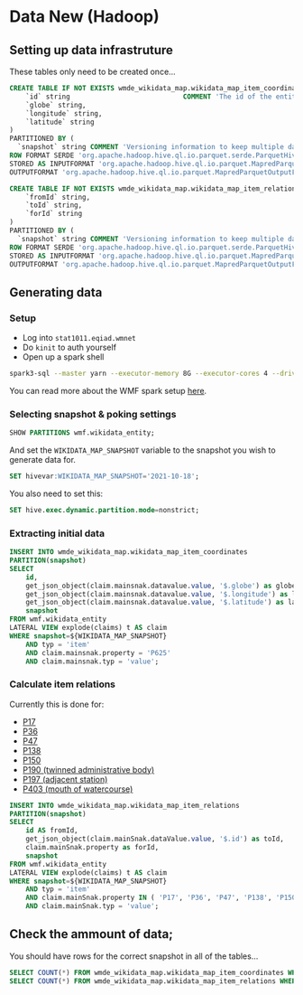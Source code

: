 # Data New (Hadoop)

## Setting up data infrastruture

These tables only need to be created once...

```sql
CREATE TABLE IF NOT EXISTS wmde_wikidata_map.wikidata_map_item_coordinates (
    `id` string                            COMMENT 'The id of the entity, Q32753077 for instance',
    `globe` string,
    `longitude` string,
    `latitude` string
)
PARTITIONED BY (
  `snapshot` string COMMENT 'Versioning information to keep multiple datasets (YYYY-MM-DD for regular weekly imports)')
ROW FORMAT SERDE 'org.apache.hadoop.hive.ql.io.parquet.serde.ParquetHiveSerDe'
STORED AS INPUTFORMAT 'org.apache.hadoop.hive.ql.io.parquet.MapredParquetInputFormat'
OUTPUTFORMAT 'org.apache.hadoop.hive.ql.io.parquet.MapredParquetOutputFormat';

CREATE TABLE IF NOT EXISTS wmde_wikidata_map.wikidata_map_item_relations (
    `fromId` string,
    `toId` string,
    `forId` string
)
PARTITIONED BY (
  `snapshot` string COMMENT 'Versioning information to keep multiple datasets (YYYY-MM-DD for regular weekly imports)')
ROW FORMAT SERDE 'org.apache.hadoop.hive.ql.io.parquet.serde.ParquetHiveSerDe'
STORED AS INPUTFORMAT 'org.apache.hadoop.hive.ql.io.parquet.MapredParquetInputFormat'
OUTPUTFORMAT 'org.apache.hadoop.hive.ql.io.parquet.MapredParquetOutputFormat';
```

## Generating data

### Setup

- Log into `stat1011.eqiad.wmnet`
- Do `kinit` to auth yourself
- Open up a spark shell

```sh
spark3-sql --master yarn --executor-memory 8G --executor-cores 4 --driver-memory 2G --conf spark.dynamicAllocation.maxExecutors=64
```

You can read more about the WMF spark setup [here](https://wikitech.wikimedia.org/wiki/Analytics/Systems/Cluster/Spark).

### Selecting snapshot & poking settings

```sql
SHOW PARTITIONS wmf.wikidata_entity;
```

And set the `WIKIDATA_MAP_SNAPSHOT` variable to the snapshot you wish to generate data for.

```sql
SET hivevar:WIKIDATA_MAP_SNAPSHOT='2021-10-18';
```

You also need to set this:

```sql
SET hive.exec.dynamic.partition.mode=nonstrict;
```

### Extracting initial data

```sql
INSERT INTO wmde_wikidata_map.wikidata_map_item_coordinates
PARTITION(snapshot)
SELECT
    id,
    get_json_object(claim.mainsnak.datavalue.value, '$.globe') as globe,
    get_json_object(claim.mainsnak.datavalue.value, '$.longitude') as longitude,
    get_json_object(claim.mainsnak.datavalue.value, '$.latitude') as latitude,
    snapshot
FROM wmf.wikidata_entity
LATERAL VIEW explode(claims) t AS claim
WHERE snapshot=${WIKIDATA_MAP_SNAPSHOT}
    AND typ = 'item'
    AND claim.mainsnak.property = 'P625'
    AND claim.mainsnak.typ = 'value';
```

### Calculate item relations

Currently this is done for:

- [P17](https://www.wikidata.org/wiki/Property:P17)
- [P36](https://www.wikidata.org/wiki/Property:P36)
- [P47](https://www.wikidata.org/wiki/Property:P47)
- [P138](https://www.wikidata.org/wiki/Property:P138)
- [P150](https://www.wikidata.org/wiki/Property:P150)
- [P190 (twinned administrative body)](https://www.wikidata.org/wiki/Property:P190)
- [P197 (adjacent station)](https://www.wikidata.org/wiki/Property:P197)
- [P403 (mouth of watercourse)](https://www.wikidata.org/wiki/Property:P403)

```sql
INSERT INTO wmde_wikidata_map.wikidata_map_item_relations
PARTITION(snapshot)
SELECT
    id AS fromId,
    get_json_object(claim.mainSnak.dataValue.value, '$.id') as toId,
    claim.mainSnak.property as forId,
    snapshot
FROM wmf.wikidata_entity
LATERAL VIEW explode(claims) t AS claim
WHERE snapshot=${WIKIDATA_MAP_SNAPSHOT}
    AND typ = 'item'
    AND claim.mainSnak.property IN ( 'P17', 'P36', 'P47', 'P138', 'P150', 'P190', 'P197', 'P403' )
    AND claim.mainSnak.typ = 'value';
```

## Check the ammount of data;

You should have rows for the correct snapshot in all of the tables...

```sql
SELECT COUNT(*) FROM wmde_wikidata_map.wikidata_map_item_coordinates WHERE snapshot=${WIKIDATA_MAP_SNAPSHOT};
SELECT COUNT(*) FROM wmde_wikidata_map.wikidata_map_item_relations WHERE snapshot=${WIKIDATA_MAP_SNAPSHOT};
```
